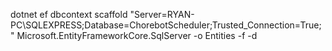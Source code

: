 dotnet ef dbcontext scaffold "Server=RYAN-PC\SQLEXPRESS;Database=ChorebotScheduler;Trusted_Connection=True;" Microsoft.EntityFrameworkCore.SqlServer -o Entities -f -d 
